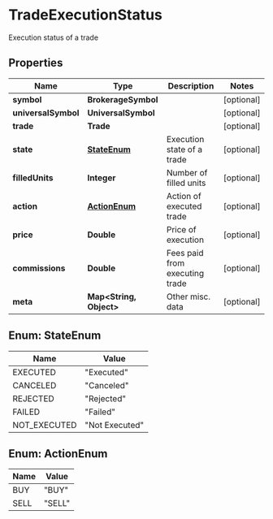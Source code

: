 

# TradeExecutionStatus

Execution status of a trade

## Properties

| Name | Type | Description | Notes |
|------------ | ------------- | ------------- | -------------|
|**symbol** | **BrokerageSymbol** |  |  [optional] |
|**universalSymbol** | **UniversalSymbol** |  |  [optional] |
|**trade** | **Trade** |  |  [optional] |
|**state** | [**StateEnum**](#StateEnum) | Execution state of a trade |  [optional] |
|**filledUnits** | **Integer** | Number of filled units |  [optional] |
|**action** | [**ActionEnum**](#ActionEnum) | Action of executed trade |  [optional] |
|**price** | **Double** | Price of execution |  [optional] |
|**commissions** | **Double** | Fees paid from executing trade |  [optional] |
|**meta** | **Map&lt;String, Object&gt;** | Other misc. data |  [optional] |



## Enum: StateEnum

| Name | Value |
|---- | -----|
| EXECUTED | &quot;Executed&quot; |
| CANCELED | &quot;Canceled&quot; |
| REJECTED | &quot;Rejected&quot; |
| FAILED | &quot;Failed&quot; |
| NOT_EXECUTED | &quot;Not Executed&quot; |



## Enum: ActionEnum

| Name | Value |
|---- | -----|
| BUY | &quot;BUY&quot; |
| SELL | &quot;SELL&quot; |



